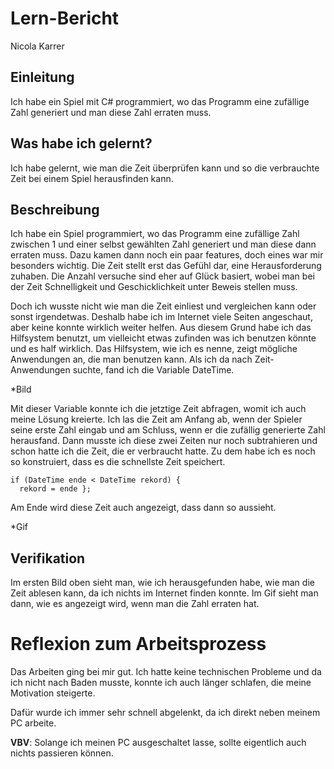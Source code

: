 # Lern-Bericht

Nicola Karrer

## Einleitung

Ich habe ein Spiel mit C# programmiert, wo das Programm eine zufällige Zahl generiert und man diese Zahl erraten muss.

## Was habe ich gelernt?

Ich habe gelernt, wie man die Zeit überprüfen kann und so die verbrauchte Zeit bei einem Spiel herausfinden kann.

## Beschreibung

Ich habe ein Spiel programmiert, wo das Programm eine zufällige Zahl zwischen 1 und einer selbst gewählten Zahl generiert
und man diese dann erraten muss. Dazu kamen dann noch ein paar features, doch eines war mir besonders wichtig. Die Zeit stellt erst
das Gefühl dar, eine Herausforderung zuhaben. Die Anzahl versuche sind eher auf Glück basiert, wobei man bei der Zeit Schnelligkeit und
Geschicklichkeit unter Beweis stellen muss.

Doch ich wusste nicht wie man die Zeit einliest und vergleichen kann oder sonst irgendetwas. Deshalb habe ich im Internet viele Seiten
angeschaut, aber keine konnte wirklich weiter helfen. Aus diesem Grund habe ich das Hilfsystem benutzt, um vielleicht etwas zufinden was
ich benutzen könnte und es half wirklich. Das Hilfsystem, wie ich es nenne, zeigt mögliche Anwendungen an, die man benutzen kann. Als
ich da nach Zeit-Anwendungen suchte, fand ich die Variable DateTime.

*Bild

Mit dieser Variable konnte ich die jetztige Zeit abfragen, womit ich auch meine Lösung kreierte. Ich las die Zeit am Anfang ab, wenn der
Spieler seine erste Zahl eingab und am Schluss, wenn er die zufällig generierte Zahl herausfand. Dann musste ich diese zwei Zeiten nur noch
subtrahieren und schon hatte ich die Zeit, die er verbraucht hatte. Zu dem habe ich es noch so konstruiert, dass es die schnellste Zeit speichert.

```Csharp
if (DateTime ende < DateTime rekord) {
  rekord = ende };
```

Am Ende wird diese Zeit auch angezeigt, dass dann so aussieht.

*Gif

## Verifikation

Im ersten Bild oben sieht man, wie ich herausgefunden habe, wie man die Zeit ablesen kann, da ich nichts im Internet finden konnte.
Im Gif sieht man dann, wie es angezeigt wird, wenn man die Zahl erraten hat.

# Reflexion zum Arbeitsprozess

Das Arbeiten ging bei mir gut. Ich hatte keine technischen Probleme und da ich nicht nach Baden musste, konnte ich auch länger schlafen, die meine
Motivation steigerte.

Dafür wurde ich immer sehr schnell abgelenkt, da ich direkt neben meinem PC arbeite.

**VBV**: Solange ich meinen PC ausgeschaltet lasse, sollte eigentlich auch nichts passieren können.

